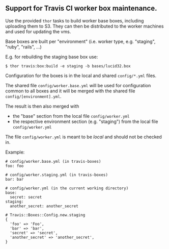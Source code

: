 ## Support for Travis CI worker box maintenance.

Use the provided `thor` tasks to build worker base boxes, including uploading them to S3. They can then be distributed to the worker machines and used for updating the vms.

Base boxes are built per "environment" (i.e. worker type, e.g. "staging", "ruby", "rails", ...)

E.g. for rebuilding the staging base box use:

    $ thor travis:box:build -e staging -b bases/lucid32.box

Configuration for the boxes is in the local and shared `config/*.yml` files.

The shared file `config/worker.base.yml` will be used for configuration common to all boxes and it will be merged with the shared file `config/[environment].yml`.

The result is then also merged with

* the "base" section from the local file `config/worker.yml`
* the respective environment section (e.g. "staging") from the local file `config/worker.yml`

The file `config/worker.yml` is meant to be *local* and should not be checked in.

Example:

    # config/worker.base.yml (in travis-boxes)
    foo: foo

    # config/worker.staging.yml (in travis-boxes)
    bar: bar

    # config/worker.yml (in the current working directory)
    base:
      secret: secret
    staging:
      another_secret: another_secret

    # Travis::Boxes::Config.new.staging
    {
      'foo' => 'Foo',
      'bar' => 'bar',
      'secret' => 'secret',
      'another_secret' => 'another_secret',
    }
